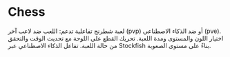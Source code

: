 # Chess
لعبة شطرنج تفاعلية تدعم: اللعب ضد لاعب آخر (pvp) أو ضد الذكاء الاصطناعي (pve).  اختيار اللون والمستوى ومدة اللعبة.  تحريك القطع على اللوحة مع تحديث الوقت والتحقق من حالة اللعبة.  تفاعل الذكاء الاصطناعي عبر Stockfish بناءً على مستوى الصعوبة.
